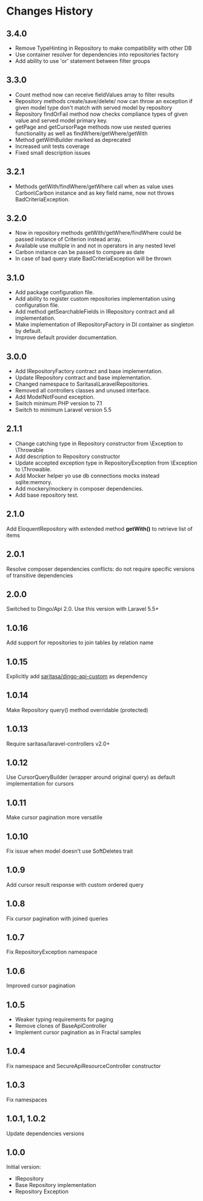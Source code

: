 # Changes History

3.4.0
------
+ Remove TypeHinting in Repository to make compatibility with other DB
+ Use container resolver for dependencies into repositories factory
+ Add ability to use 'or' statement between filter groups

3.3.0
------
+ Count method now can receive fieldValues array to filter results
+ Repository methods create/save/delete/ now can throw an exception if given model type don't match with served
model by repository
+ Repository findOrFail method now checks compliance types of given value and served model primary key.
+ getPage and getCursorPage methods now use nested queries functionality as well as findWhere/getWhere/getWith
+ Method getWithBuilder marked as deprecated
+ Increased unit tests coverage
+ Fixed small description issues

3.2.1
------
+ Methods getWith/findWhere/getWhere call when as value uses Carbon\Carbon instance and as key field name, now not throws BadCriteriaException.

3.2.0
------
+ Now in repository methods getWith/getWhere/findWhere could be passed
instance of Criterion instead array.
+ Available use multiple in and not in operators in any nested level
+ Carbon instance can be passed to compare as date
+ In case of bad query state BadCriteriaException will be thrown

3.1.0
------
+ Add package configuration file.
+ Add ability to register custom repositories implementation using configuration file.
+ Add method getSearchableFields in IRepository contract and all implementation.
+ Make implementation of IRepositoryFactory in DI container as singleton by default.
+ Improve default provider documentation.

3.0.0
------
+ Add IRepositoryFactory contract and base implementation.
+ Update IRepository contract and base implementation.
+ Changed namespace to Saritasa\\LaravelRepositories.
+ Removed all controllers classes and unused interface.
+ Add ModelNotFound exception.
+ Switch minimum PHP version to 7.1
+ Switch to minimum Laravel version 5.5

2.1.1
------
+ Change catching type in Repository constructor from \Exception to \Throwable
+ Add description to Repository constructor
+ Update accepted exception type in RepositoryException from \Exception to \Throwable.
+ Add Mocker helper yo use db connections mocks instead sqlite:memory.
+ Add mockery/mockery in composer dependencies.
+ Add base repository test.

2.1.0
------
Add EloquentRepository with extended method **getWith()** to retrieve list of items 

2.0.1
-----
Resolve composer dependencies conflicts:
do not require specific versions of transitive dependencies

2.0.0
-----
Switched to Dingo/Api 2.0. Use this version with Laravel 5.5+

1.0.16
------
Add support for repositories to join tables by relation name

1.0.15
------
Explicitly add [saritasa/dingo-api-custom](https://github.com/Saritasa/php-dingo-api-custom) as dependency

1.0.14
-----
Make Repository query() method overridable (protected)

1.0.13
------
Require saritasa/laravel-controllers v2.0+

1.0.12
------
Use CursorQueryBuilder (wrapper around original query) as default implementation for cursors

1.0.11
------
Make cursor pagination more versatile

1.0.10
-----
Fix issue when model doesn't use SoftDeletes trait

1.0.9
-----
Add cursor result response with custom ordered query

1.0.8
-----
Fix cursor pagination with joined queries

1.0.7
-----
Fix RepositoryException namespace

1.0.6
-----
Improved cursor pagination

1.0.5
-----
- Weaker typing requirements for paging
- Remove clones of BaseApiController
- Implement cursor pagination as in Fractal samples

1.0.4
-----
Fix namespace and SecureApiResourceController constructor

1.0.3
-----
Fix namespaces

1.0.1, 1.0.2
-----
Update dependencies versions

1.0.0
-----

Initial version:
* IRepository
* Base Repository implementation
* Repository Exception
